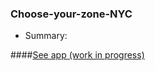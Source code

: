 ### Choose-your-zone-NYC

+ Summary: 

####[See app (work in progress)](http://54.187.176.193/ubuntu/Choose-your-zone-NYC/app/)
